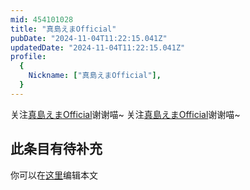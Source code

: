 ```yaml
---
mid: 454101028
title: "真島えまOfficial"
pubDate: "2024-11-04T11:22:15.041Z"
updatedDate: "2024-11-04T11:22:15.041Z"
profile:
  {
    Nickname: ["真島えまOfficial"],
  }
---
```


关注[真島えまOfficial](https://space.bilibili.com/454101028)谢谢喵~ 关注[真島えまOfficial](https://space.bilibili.com/454101028)谢谢喵~

## 此条目有待补充
你可以在[这里](https://github.com/Yuhanawa/VTuber.ICU-Content/edit/master/v/真島えまOfficial/index.md)编辑本文
